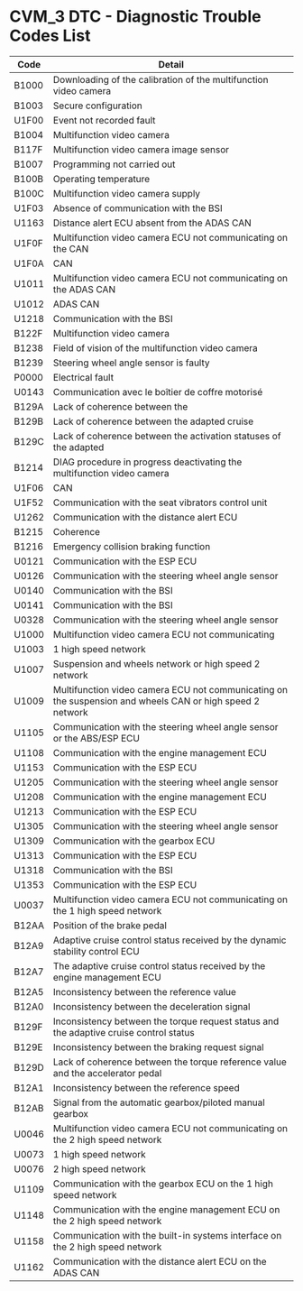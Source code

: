 # CVM_3 DTC - Diagnostic Trouble Codes List

| Code | Detail |
| - | - |
| B1000 | Downloading of the calibration of the multifunction video camera |
| B1003 | Secure configuration |
| U1F00 | Event not recorded fault |
| B1004 | Multifunction video camera |
| B117F | Multifunction video camera image sensor |
| B1007 | Programming not carried out |
| B100B | Operating temperature |
| B100C | Multifunction video camera supply |
| U1F03 | Absence of communication with the BSI |
| U1163 | Distance alert ECU absent from the ADAS CAN |
| U1F0F | Multifunction video camera ECU not communicating on the CAN |
| U1F0A | CAN |
| U1011 | Multifunction video camera ECU not communicating on the ADAS CAN |
| U1012 | ADAS CAN |
| U1218 | Communication with the BSI |
| B122F | Multifunction video camera |
| B1238 | Field of vision of the multifunction video camera |
| B1239 | Steering wheel angle sensor is faulty |
| P0000 | Electrical fault |
| U0143 | Communication avec le boîtier de coffre motorisé |
| B129A | Lack of coherence between the |
| B129B | Lack of coherence between the adapted cruise |
| B129C | Lack of coherence between the activation statuses of the adapted |
| B1214 | DIAG procedure in progress deactivating the multifunction video camera |
| U1F06 | CAN |
| U1F52 | Communication with the seat vibrators control unit |
| U1262 | Communication with the distance alert ECU |
| B1215 | Coherence |
| B1216 | Emergency collision braking function |
| U0121 | Communication with the ESP ECU |
| U0126 | Communication with the steering wheel angle sensor |
| U0140 | Communication with the BSI |
| U0141 | Communication with the BSI |
| U0328 | Communication with the steering wheel angle sensor |
| U1000 | Multifunction video camera ECU not communicating |
| U1003 | 1 high speed network |
| U1007 | Suspension and wheels network or high speed 2 network |
| U1009 | Multifunction video camera ECU not communicating on the suspension and wheels CAN or high speed 2 network |
| U1105 | Communication with the steering wheel angle sensor or the ABS/ESP ECU |
| U1108 | Communication with the engine management ECU |
| U1153 | Communication with the ESP ECU |
| U1205 | Communication with the steering wheel angle sensor |
| U1208 | Communication with the engine management ECU |
| U1213 | Communication with the ESP ECU |
| U1305 | Communication with the steering wheel angle sensor |
| U1309 | Communication with the gearbox ECU |
| U1313 | Communication with the ESP ECU |
| U1318 | Communication with the BSI |
| U1353 | Communication with the ESP ECU |
| U0037 | Multifunction video camera ECU not communicating on the 1 high speed network |
| B12AA | Position of the brake pedal |
| B12A9 | Adaptive cruise control status received by the dynamic stability control ECU |
| B12A7 | The adaptive cruise control status received by the engine management ECU |
| B12A5 | Inconsistency between the reference value |
| B12A0 | Inconsistency between the deceleration signal |
| B129F | Inconsistency between the torque request status and the adaptive cruise control status |
| B129E | Inconsistency between the braking request signal |
| B129D | Lack of coherence between the torque reference value and the accelerator pedal |
| B12A1 | Inconsistency between the reference speed |
| B12AB | Signal from the automatic gearbox/piloted manual gearbox |
| U0046 | Multifunction video camera ECU not communicating on the 2 high speed network |
| U0073 | 1 high speed network |
| U0076 | 2 high speed network |
| U1109 | Communication with the gearbox ECU on the 1 high speed network |
| U1148 | Communication with the engine management ECU on the 2 high speed network |
| U1158 | Communication with the built-in systems interface on the 2 high speed network |
| U1162 | Communication with the distance alert ECU on the ADAS CAN |
